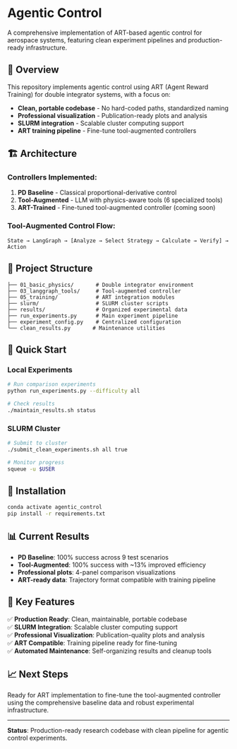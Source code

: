# Agentic Control

A comprehensive implementation of ART-based agentic control for aerospace systems, featuring clean experiment pipelines and production-ready infrastructure.

## 🎯 Overview

This repository implements agentic control using ART (Agent Reward Training) for double integrator systems, with a focus on:

- **Clean, portable codebase** - No hard-coded paths, standardized naming
- **Professional visualization** - Publication-ready plots and analysis
- **SLURM integration** - Scalable cluster computing support  
- **ART training pipeline** - Fine-tune tool-augmented controllers

## 🏗️ Architecture

### Controllers Implemented:
1. **PD Baseline** - Classical proportional-derivative control
2. **Tool-Augmented** - LLM with physics-aware tools (6 specialized tools)
3. **ART-Trained** - Fine-tuned tool-augmented controller (coming soon)

### Tool-Augmented Control Flow:
```
State → LangGraph → [Analyze → Select Strategy → Calculate → Verify] → Action
```

## 📁 Project Structure

```
├── 01_basic_physics/       # Double integrator environment
├── 03_langgraph_tools/     # Tool-augmented controller
├── 05_training/            # ART integration modules
├── slurm/                  # SLURM cluster scripts
├── results/                # Organized experimental data
├── run_experiments.py      # Main experiment pipeline
├── experiment_config.py    # Centralized configuration
└── clean_results.py       # Maintenance utilities
```

## 🚀 Quick Start

### Local Experiments
```bash
# Run comparison experiments
python run_experiments.py --difficulty all

# Check results
./maintain_results.sh status
```

### SLURM Cluster
```bash
# Submit to cluster
./submit_clean_experiments.sh all true

# Monitor progress
squeue -u $USER
```

## 🔧 Installation

```bash
conda activate agentic_control
pip install -r requirements.txt
```

## 📊 Current Results

- **PD Baseline**: 100% success across 9 test scenarios
- **Tool-Augmented**: 100% success with ~13% improved efficiency
- **Professional plots**: 4-panel comparison visualizations
- **ART-ready data**: Trajectory format compatible with training pipeline

## 🎯 Key Features

✅ **Production Ready**: Clean, maintainable, portable codebase  
✅ **SLURM Integration**: Scalable cluster computing support  
✅ **Professional Visualization**: Publication-quality plots and analysis  
✅ **ART Compatible**: Training pipeline ready for fine-tuning  
✅ **Automated Maintenance**: Self-organizing results and cleanup tools  

## 📈 Next Steps

Ready for ART implementation to fine-tune the tool-augmented controller using the comprehensive baseline data and robust experimental infrastructure.

---

**Status**: Production-ready research codebase with clean pipeline for agentic control experiments.